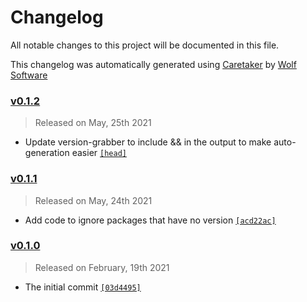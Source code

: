 # Changelog

All notable changes to this project will be documented in this file.


This changelog was automatically generated using [Caretaker](https://github.com/DevelopersToolbox/caretaker) by [Wolf Software](https://github.com/WolfSoftware)

### [v0.1.2](https://github.com/DockerToolbox/version-helper/compare/v0.1.1...v0.1.2)

> Released on May, 25th 2021

- Update version-grabber to include && in the output to make auto-generation easier [`[head]`](https://github.com/DockerToolbox/version-helper/commit/)

### [v0.1.1](https://github.com/DockerToolbox/version-helper/compare/v0.1.0...v0.1.1)

> Released on May, 24th 2021

- Add code to ignore packages that have no version [`[acd22ac]`](https://github.com/DockerToolbox/version-helper/commit/acd22ac6dc488fd50717b97b7a6d578d84ac7532)

### [v0.1.0](https://github.com/DockerToolbox/version-helper/releases/v0.1.0)

> Released on February, 19th 2021

- The initial commit [`[03d4495]`](https://github.com/DockerToolbox/version-helper/commit/03d44954e6b185a749c7168fe6502a12aa6f9508)

